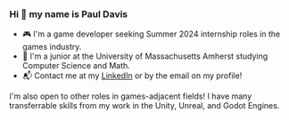 ### Hi 👋 my name is Paul Davis
- 🎮 I'm a game developer seeking Summer 2024 internship roles in the games industry.
- 📖 I'm a junior at the University of Massachusetts Amherst studying Computer Science and Math.
- 📬 Contact me at my [LinkedIn](https://www.linkedin.com/in/paul-c-davis/) or by the email on my profile!

I'm also open to other roles in games-adjacent fields! I have many transferrable skills from my work in the Unity, Unreal, and Godot Engines.

<!--
**21pdavis/21pdavis** is a ✨ _special_ ✨ repository because its `README.md` (this file) appears on your GitHub profile.

Here are some ideas to get you started:

- 🔭 I’m currently working on ...
- 🌱 I’m currently learning ...
- 👯 I’m looking to collaborate on ...
- 🤔 I’m looking for help with ...
- 💬 Ask me about ...
- 📫 How to reach me: ...
- 😄 Pronouns: ...
- ⚡ Fun fact: ...
-->
